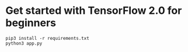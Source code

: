 
# Get started with TensorFlow 2.0 for beginners


```
pip3 install -r requirements.txt 
python3 app.py
```
